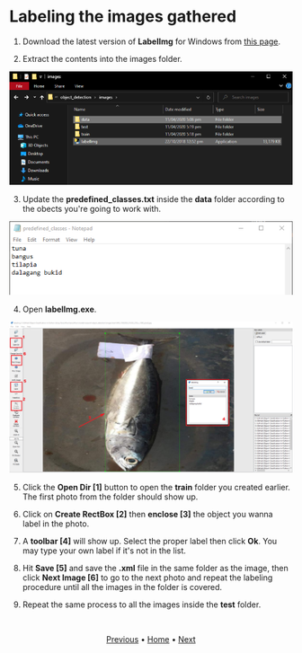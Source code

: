 # Labeling the images gathered

1. Download the latest version of **LabelImg** for Windows from [this page](https://tzutalin.github.io/labelImg/).

2. Extract the contents into the images folder.

<p align="center">
  <img src="images\extract-lblimage.png">
</p>

3. Update the **predefined_classes.txt** inside the **data** folder according to the obects you're going to work with.

<p align="center">
  <img src="images\update-predefined-classes.png">
</p>

4. Open **labelImg.exe**.

<p align="center">
  <img src="images\label-image.png">
</p>

5. Click the **Open Dir [1]** button to open the **train** folder you created earlier. The first photo from the folder should show up.

6. Click on **Create RectBox [2]** then **enclose [3]** the object you wanna label in the photo.

7. A **toolbar [4]** will show up. Select the proper label then click **Ok**. You may type your own label if it's not in the list.

8. Hit **Save [5]** and save the **.xml** file in the same folder as the image, then click **Next Image [6]** to go to the next photo and repeat the labeling procedure until all the images in the folder is covered.

9. Repeat the same process to all the images inside the **test** folder.

<br>
<p align="center">
  <a href="https://github.com/JeiEmDSea/Object-Classification-In-Python-Using-Tensorflow/blob/master/documentation/gathering_data_for_training.md">Previous</a>
  <span>•</span>
  <a href="https://github.com/JeiEmDSea/Object-Classification-In-Python-Using-Tensorflow">Home</a>
  <span>•</span>
  <a href="https://github.com/JeiEmDSea/Object-Classification-In-Python-Using-Tensorflow/blob/master/documentation/generating_tf_records_for_training.md">Next</a>
</p>